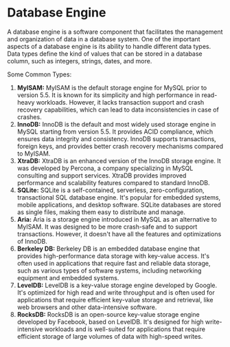 # Database Engine

A database engine is a software component that facilitates the management and organization of data in a database system. One of the important aspects of a database engine is its ability to handle different data types. Data types define the kind of values that can be stored in a database column, such as integers, strings, dates, and more.

Some Common Types:

1. **MyISAM:**
MyISAM is the default storage engine for MySQL prior to version 5.5. It is known for its simplicity and high performance in read-heavy workloads. However, it lacks transaction support and crash recovery capabilities, which can lead to data inconsistencies in case of crashes.
2. **InnoDB:**
InnoDB is the default and most widely used storage engine in MySQL starting from version 5.5. It provides ACID compliance, which ensures data integrity and consistency. InnoDB supports transactions, foreign keys, and provides better crash recovery mechanisms compared to MyISAM.
3. **XtraDB:**
XtraDB is an enhanced version of the InnoDB storage engine. It was developed by Percona, a company specializing in MySQL consulting and support services. XtraDB provides improved performance and scalability features compared to standard InnoDB.
4. **SQLite:**
SQLite is a self-contained, serverless, zero-configuration, transactional SQL database engine. It's popular for embedded systems, mobile applications, and desktop software. SQLite databases are stored as single files, making them easy to distribute and manage.
5. **Aria:**
Aria is a storage engine introduced in MySQL as an alternative to MyISAM. It was designed to be more crash-safe and to support transactions. However, it doesn't have all the features and optimizations of InnoDB.
6. **Berkeley DB:**
Berkeley DB is an embedded database engine that provides high-performance data storage with key-value access. It's often used in applications that require fast and reliable data storage, such as various types of software systems, including networking equipment and embedded systems.
7. **LevelDB:**
LevelDB is a key-value storage engine developed by Google. It's optimized for high read and write throughput and is often used for applications that require efficient key-value storage and retrieval, like web browsers and other data-intensive software.
8. **RocksDB:**
RocksDB is an open-source key-value storage engine developed by Facebook, based on LevelDB. It's designed for high write-intensive workloads and is well-suited for applications that require efficient storage of large volumes of data with high-speed writes.